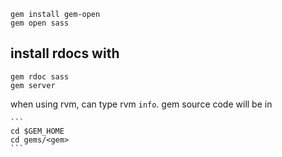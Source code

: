 

```
gem install gem-open
gem open sass
```

install rdocs with
------------------
```
gem rdoc sass
gem server
```

when using rvm, can type rvm ```info```.
gem source code will be in 

    ```
    cd $GEM_HOME
    cd gems/<gem>
    ```